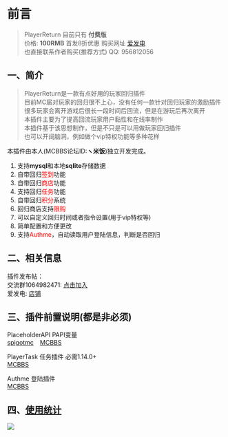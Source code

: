 # 前言
> PlayerReturn 目前只有 **付费版**  
> 价格: **100RMB** 首发8折优惠  购买网址 [爱发电](https://afdian.net/item?plan_id=03acf4a0495f11edb82352540025c377)   
> 也直接联系作者购买(推荐方式) QQ: 956812056

## 一、简介
> PlayerReturn是一款有点好用的玩家回归插件  
> 目前MC届对玩家的回归很不上心，没有任何一款针对回归玩家的激励插件  
> 很多玩家会离开游戏后很长一段时间后回流，但是在游玩后再次离开  
> 本插件主要为了提高回流玩家用户黏性和在线率制作  
> 本插件基于该思想制作，但是不只是可以用做玩家回归插件    
> 也可以开阔脑洞，例如做个vip特权功能等多种花样  

本插件由本人(MCBBS论坛ID:**ヽ米饭**)独立开发完成。

1. 支持**mysql**和本地**sqlite**存储数据
2. 自带回归<font color=red>签到</font>功能
3. 自带回归<font color=red>商店</font>功能
4. 支持回归<font color=red>任务</font>功能
5. 自带回归<font color=red>积分</font>系统
6. 回归商店支持<font color=red>限购</font>
7. 可以自定义回归时间或者指令设置(用于vip特权等)
8. 简单配置和方便更改
9. 支持<font color=red>Authme</font>，自动读取用户登陆信息，判断是否回归

## 二、相关信息
插件发布帖：  
交流群1064982471: [点击加入](https://jq.qq.com/?_wv=1027&k=5sxTf8u)  
爱发电: [店铺](https://afdian.net/@PlayerTitle?tab=shop)

## 三、插件前置说明(都是非必须)

PlaceholderAPI PAPI变量  
[spigotmc](https://www.spigotmc.org/resources/placeholderapi.6245/) &ensp;
[MCBBS](https://www.mcbbs.net/thread-1216863-1-1.html)

PlayerTask 任务插件 必需1.14.0+  
[MCBBS](https://www.mcbbs.net/thread-1084534-1-1.html)

Authme 登陆插件  
[MCBBS](https://www.mcbbs.net/thread-442729-1-1.html)

## 四、[使用统计](https://bstats.org/plugin/bukkit/PlayerReturn/16638)

![](https://bstats.org/signatures/bukkit/PlayerReturn.svg)